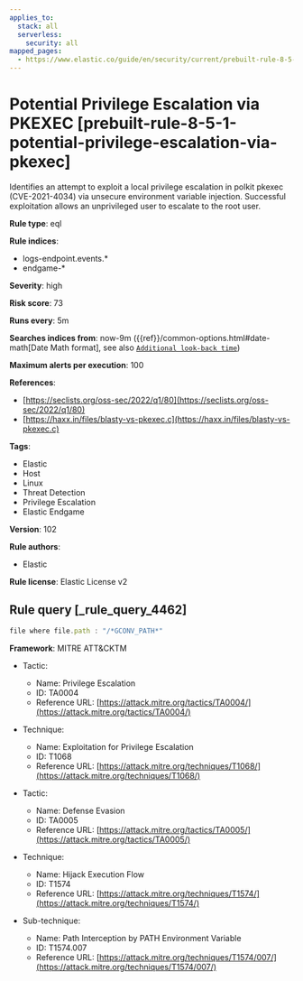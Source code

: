 ```yaml
---
applies_to:
  stack: all
  serverless:
    security: all
mapped_pages:
  - https://www.elastic.co/guide/en/security/current/prebuilt-rule-8-5-1-potential-privilege-escalation-via-pkexec.html
---
```


# Potential Privilege Escalation via PKEXEC [prebuilt-rule-8-5-1-potential-privilege-escalation-via-pkexec]

Identifies an attempt to exploit a local privilege escalation in polkit pkexec (CVE-2021-4034) via unsecure environment variable injection. Successful exploitation allows an unprivileged user to escalate to the root user.

**Rule type**: eql

**Rule indices**:

* logs-endpoint.events.*
* endgame-*

**Severity**: high

**Risk score**: 73

**Runs every**: 5m

**Searches indices from**: now-9m ({{ref}}/common-options.html#date-math[Date Math format], see also [`Additional look-back time`](docs-content://solutions/security/detect-and-alert/create-detection-rule.md#rule-schedule))

**Maximum alerts per execution**: 100

**References**:

* [https://seclists.org/oss-sec/2022/q1/80](https://seclists.org/oss-sec/2022/q1/80)
* [https://haxx.in/files/blasty-vs-pkexec.c](https://haxx.in/files/blasty-vs-pkexec.c)

**Tags**:

* Elastic
* Host
* Linux
* Threat Detection
* Privilege Escalation
* Elastic Endgame

**Version**: 102

**Rule authors**:

* Elastic

**Rule license**: Elastic License v2

## Rule query [_rule_query_4462]

```js
file where file.path : "/*GCONV_PATH*"
```

**Framework**: MITRE ATT&CKTM

* Tactic:

    * Name: Privilege Escalation
    * ID: TA0004
    * Reference URL: [https://attack.mitre.org/tactics/TA0004/](https://attack.mitre.org/tactics/TA0004/)

* Technique:

    * Name: Exploitation for Privilege Escalation
    * ID: T1068
    * Reference URL: [https://attack.mitre.org/techniques/T1068/](https://attack.mitre.org/techniques/T1068/)

* Tactic:

    * Name: Defense Evasion
    * ID: TA0005
    * Reference URL: [https://attack.mitre.org/tactics/TA0005/](https://attack.mitre.org/tactics/TA0005/)

* Technique:

    * Name: Hijack Execution Flow
    * ID: T1574
    * Reference URL: [https://attack.mitre.org/techniques/T1574/](https://attack.mitre.org/techniques/T1574/)

* Sub-technique:

    * Name: Path Interception by PATH Environment Variable
    * ID: T1574.007
    * Reference URL: [https://attack.mitre.org/techniques/T1574/007/](https://attack.mitre.org/techniques/T1574/007/)



